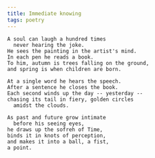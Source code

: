 ```yaml
---
title: Immediate knowing
tags: poetry
---
```


    A soul can laugh a hundred times
      never hearing the joke.
    He sees the painting in the artist's mind.
    In each pen he reads a book.
    To him, autumn is trees falling on the ground,
    and spring is when children are born.

    At a single word he hears the speech.
    After a sentence he closes the book.
    Each second winds up the day -- yesterday --
    chasing its tail in fiery, golden circles
      amidst the clouds.

    As past and future grow intimate
      before his seeing eyes,
    he draws up the sofreh of Time,
    binds it in knots of perception,
    and makes it into a ball, a fist,
    a point.


